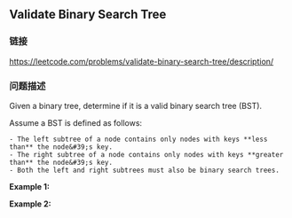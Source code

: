## Validate Binary Search Tree  
### 链接  
https://leetcode.com/problems/validate-binary-search-tree/description/  
### 问题描述
Given a binary tree, determine if it is a valid binary search tree (BST).

Assume a BST is defined as follows:

	- The left subtree of a node contains only nodes with keys **less than** the node&#39;s key.
	- The right subtree of a node contains only nodes with keys **greater than** the node&#39;s key.
	- Both the left and right subtrees must also be binary search trees.

**Example 1:**

**Example 2:**
